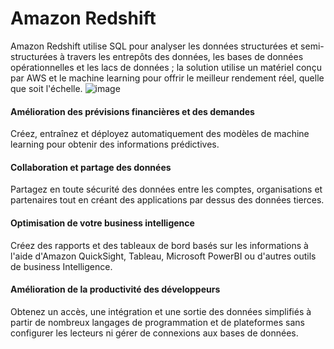 # Amazon Redshift
Amazon Redshift utilise SQL pour analyser les données structurées et semi-structurées à travers les entrepôts des données, les bases de données opérationnelles et les lacs de données ; la solution utilise un matériel conçu par AWS et le machine learning pour offrir le meilleur rendement réel, quelle que soit l'échelle.
![image](https://user-images.githubusercontent.com/103506746/210064207-03d659d5-93f6-4baf-aef0-2ca81ec55ec0.png)
#### Amélioration des prévisions financières et des demandes
Créez, entraînez et déployez automatiquement des modèles de machine learning pour obtenir des informations prédictives.
#### Collaboration et partage des données
Partagez en toute sécurité des données entre les comptes, organisations et partenaires tout en créant des applications par dessus des données tierces.
#### Optimisation de votre business intelligence
Créez des rapports et des tableaux de bord basés sur les informations à l'aide d'Amazon QuickSight, Tableau, Microsoft PowerBI ou d'autres outils de business Intelligence.
#### Amélioration de la productivité des développeurs
Obtenez un accès, une intégration et une sortie des données simplifiés à partir de nombreux langages de programmation et de plateformes sans configurer les lecteurs ni gérer de connexions aux bases de données.
